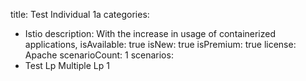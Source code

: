 title: Test Individual 1a
categories:
 - Istio
description: With the increase in usage of containerized applications,
isAvailable: true
isNew: true
isPremium: true
license: Apache
scenarioCount: 1
scenarios:
 - Test Lp Multiple Lp 1